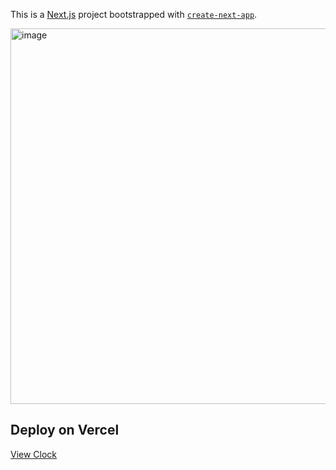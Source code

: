 This is a [Next.js](https://nextjs.org/) project bootstrapped with [`create-next-app`](https://github.com/vercel/next.js/tree/canary/packages/create-next-app).

<img width="601" alt="image" src="https://github.com/nHussain18/the-clock/assets/117561394/782f8d6a-4a6b-49f9-98af-45af46da778d">

## Deploy on Vercel

[View Clock](https://the-clock-one.vercel.app/)
